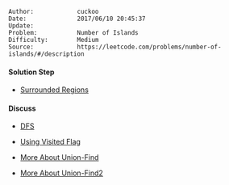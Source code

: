 
    Author:            cuckoo
    Date:              2017/06/10 20:45:37
    Update:            
    Problem:           Number of Islands
    Difficulty:        Medium
    Source:            https://leetcode.com/problems/number-of-islands/#/description

#### Solution Step
 - [Surrounded Regions](https://leetcode.com/problems/surrounded-regions/#/description)

#### Discuss
 - [DFS](https://discuss.leetcode.com/topic/13248/very-concise-java-ac-solution)
 - [Using Visited Flag](https://discuss.leetcode.com/topic/16859/12-ms-easy-c-solution-with-detailed-explanations)

 - [More About Union-Find](https://discuss.leetcode.com/topic/39980/1d-union-find-java-solution-easily-generalized-to-other-problems)
 - [More About Union-Find2](https://discuss.leetcode.com/topic/33947/java-union-find-solution)
